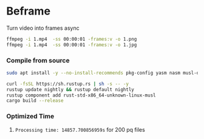 # Beframe

Turn video into frames async

```sh
ffmpeg -i 1.mp4  -ss 00:00:01 -frames:v -o 1.png
ffmpeg -i 1.mp4  -ss 00:00:01 -frames:v -o 1.jpg
```
### Compile from source

```bash
sudo apt install -y --no-install-recommends pkg-config yasm nasm musl-dev clang llvm

curl -fsSL https://sh.rustup.rs | sh -s -- -y
rustup update nightly && rustup default nightly
rustup component add rust-std-x86_64-unknown-linux-musl
cargo build --release
```

### Optimized Time

1. `Processing time: 14857.700856959s` for 200 pq files